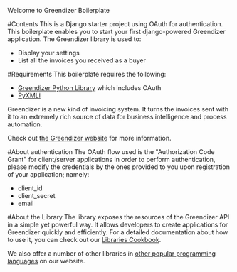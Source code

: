 Welcome to Greendizer Boilerplate

#Contents
This is a Django starter project using OAuth for authentication.
This boilerplate enables you to start your first django-powered Greendizer application.
The Greendizer library is used to:
* Display your settings
* List all the invoices you received as a buyer

#Requirements
This boilerplate requires the following:
* [Greendizer Python Library](https://github.com/Greendizer/Greendizer-Python-Library) which includes OAuth 
* [PyXMLi](https://github.com/Greendizer/PyXMLi)

Greendizer is a new kind of invoicing system.
It turns the invoices sent with it to an extremely rich source of data for business intelligence and process automation.

Check out [the Greendizer website](https://www.greendizer.com/) for more information.

#About authentication
The OAuth flow used is the "Authorization Code Grant" for client/server applications
In order to perform authentication, please modify the credentials by the ones provided to you upon registration of your application; namely:
* client_id
* client_secret
* email



#About the Library
The library exposes the resources of the Greendizer API in a simple yet powerful way. It allows developers to create applications for Greendizer quickly and efficiently. For a detailed documentation about how to use it, you can check out our [Libraries Cookbook](https://www.greendizer.com/docs/libraries/).

We also offer a number of other libraries in [other popular programming languages](https://www.greendizer.com/docs/libraries/downloads/) on our website.